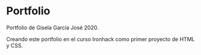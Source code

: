 # Portfolio
Portfolio de Gisela García José 2020.

Creando este portfolio en el curso Ironhack como primer proyecto de HTML y CSS.